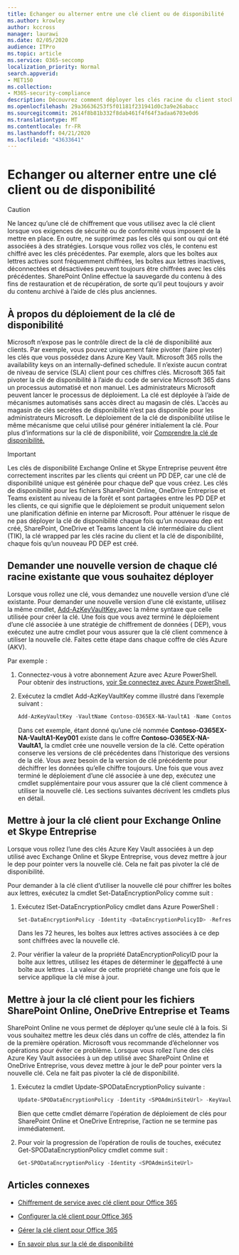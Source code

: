 ```yaml
---
title: Echanger ou alterner entre une clé client ou de disponibilité
ms.author: krowley
author: kccross
manager: laurawi
ms.date: 02/05/2020
audience: ITPro
ms.topic: article
ms.service: O365-seccomp
localization_priority: Normal
search.appverid:
- MET150
ms.collection:
- M365-security-compliance
description: Découvrez comment déployer les clés racine du client stockées dans Azure Key Vault qui sont utilisées avec la clé client. Les services incluent les fichiers Exchange Online, Skype Entreprise, SharePoint Online, OneDrive Entreprise et Teams.
ms.openlocfilehash: 29a36636253f5f01181f231941d0c3a9e26abacc
ms.sourcegitcommit: 2614f8b81b332f8dab461f4f64f3adaa6703e0d6
ms.translationtype: MT
ms.contentlocale: fr-FR
ms.lasthandoff: 04/21/2020
ms.locfileid: "43633641"
---
```

# <a name="roll-or-rotate-a-customer-key-or-an-availability-key"></a>Echanger ou alterner entre une clé client ou de disponibilité

> [!CAUTION]
> Ne lancez qu’une clé de chiffrement que vous utilisez avec la clé client lorsque vos exigences de sécurité ou de conformité vous imposent de la mettre en place. En outre, ne supprimez pas les clés qui sont ou qui ont été associées à des stratégies. Lorsque vous rollez vos clés, le contenu est chiffré avec les clés précédentes. Par exemple, alors que les boîtes aux lettres actives sont fréquemment chiffrées, les boîtes aux lettres inactives, déconnectées et désactivées peuvent toujours être chiffrées avec les clés précédentes. SharePoint Online effectue la sauvegarde du contenu à des fins de restauration et de récupération, de sorte qu’il peut toujours y avoir du contenu archivé à l’aide de clés plus anciennes.

## <a name="about-rolling-the-availability-key"></a>À propos du déploiement de la clé de disponibilité

Microsoft n’expose pas le contrôle direct de la clé de disponibilité aux clients. Par exemple, vous pouvez uniquement faire pivoter (faire pivoter) les clés que vous possédez dans Azure Key Vault. Microsoft 365 rolls the availability keys on an internally-defined schedule. Il n’existe aucun contrat de niveau de service (SLA) client pour ces chiffres clés. Microsoft 365 fait pivoter la clé de disponibilité à l’aide du code de service Microsoft 365 dans un processus automatisé et non manuel. Les administrateurs Microsoft peuvent lancer le processus de déploiement. La clé est déployée à l’aide de mécanismes automatisés sans accès direct au magasin de clés. L’accès au magasin de clés secrètes de disponibilité n’est pas disponible pour les administrateurs Microsoft. Le déploiement de la clé de disponibilité utilise le même mécanisme que celui utilisé pour générer initialement la clé. Pour plus d’informations sur la clé de disponibilité, voir [Comprendre la clé de disponibilité.](customer-key-availability-key-understand.md)

> [!IMPORTANT]
> Les clés de disponibilité Exchange Online et Skype Entreprise peuvent être correctement inscrites par les clients qui créent un PD DEP, car une clé de disponibilité unique est générée pour chaque deP que vous créez. Les clés de disponibilité pour les fichiers SharePoint Online, OneDrive Entreprise et Teams existent au niveau de la forêt et sont partagées entre les PD DEP et les clients, ce qui signifie que le déploiement se produit uniquement selon une planification définie en interne par Microsoft. Pour atténuer le risque de ne pas déployer la clé de disponibilité chaque fois qu’un nouveau dep est créé, SharePoint, OneDrive et Teams lancent la clé intermédiaire du client (TIK), la clé wrapped par les clés racine du client et la clé de disponibilité, chaque fois qu’un nouveau PD DEP est créé.

## <a name="request-a-new-version-of-each-existing-root-key-you-want-to-roll"></a>Demander une nouvelle version de chaque clé racine existante que vous souhaitez déployer

Lorsque vous rollez une clé, vous demandez une nouvelle version d’une clé existante. Pour demander une nouvelle version d’une clé existante, utilisez la même cmdlet, [Add-AzKeyVaultKey,](https://docs.microsoft.com/powershell/module/az.keyvault/add-azkeyvaultkey)avec la même syntaxe que celle utilisée pour créer la clé. Une fois que vous avez terminé le déploiement d’une clé associée à une stratégie de chiffrement de données ( DEP), vous exécutez une autre cmdlet pour vous assurer que la clé client commence à utiliser la nouvelle clé. Faites cette étape dans chaque coffre de clés Azure (AKV).

Par exemple :

1. Connectez-vous à votre abonnement Azure avec Azure PowerShell. Pour obtenir des instructions, [voir Se connectez avec Azure PowerShell.](https://docs.microsoft.com/powershell/azure/authenticate-azureps)

2. Exécutez la cmdlet Add-AzKeyVaultKey comme illustré dans l’exemple suivant :

   ```powershell
   Add-AzKeyVaultKey -VaultName Contoso-O365EX-NA-VaultA1 -Name Contoso-O365EX-NA-VaultA1-Key001 -Destination HSM -KeyOps @('wrapKey','unwrapKey') -NotBefore (Get-Date -Date "12/27/2016 12:01 AM")
   ```

   Dans cet exemple, étant donné qu’une clé nommée **Contoso-O365EX-NA-VaultA1-Key001** existe dans le coffre **Contoso-O365EX-NA-VaultA1,** la cmdlet crée une nouvelle version de la clé. Cette opération conserve les versions de clé précédentes dans l’historique des versions de la clé. Vous avez besoin de la version de clé précédente pour déchiffrer les données qu’elle chiffre toujours. Une fois que vous avez terminé le déploiement d’une clé associée à une dep, exécutez une cmdlet supplémentaire pour vous assurer que la clé client commence à utiliser la nouvelle clé. Les sections suivantes décrivent les cmdlets plus en détail.
  
## <a name="update-the-customer-key-for-exchange-online-and-skype-for-business"></a>Mettre à jour la clé client pour Exchange Online et Skype Entreprise

Lorsque vous rollez l’une des clés Azure Key Vault associées à un dep utilisé avec Exchange Online et Skype Entreprise, vous devez mettre à jour le dep pour pointer vers la nouvelle clé. Cela ne fait pas pivoter la clé de disponibilité.

Pour demander à la clé client d’utiliser la nouvelle clé pour chiffrer les boîtes aux lettres, exécutez la cmdlet Set-DataEncryptionPolicy comme suit :

1. Exécutez lSet-DataEncryptionPolicy cmdlet dans Azure PowerShell :
  
   ```powershell
   Set-DataEncryptionPolicy -Identity <DataEncryptionPolicyID> -Refresh
   ```

   Dans les 72 heures, les boîtes aux lettres actives associées à ce dep sont chiffrées avec la nouvelle clé.

2. Pour vérifier la valeur de la propriété DataEncryptionPolicyID pour la boîte aux lettres, utilisez les étapes de déterminer le [dep](customer-key-manage.md#determine-the-dep-assigned-to-a-mailbox)affecté à une boîte aux lettres . La valeur de cette propriété change une fois que le service applique la clé mise à jour.
  
## <a name="update-the-customer-key-for-sharepointonlineonedriveforbusinessandteamsfiles"></a>Mettre à jour la clé client pour les fichiers SharePoint Online, OneDrive Entreprise et Teams

SharePoint Online ne vous permet de déployer qu’une seule clé à la fois. Si vous souhaitez mettre les deux clés dans un coffre de clés, attendez la fin de la première opération. Microsoft vous recommande d’échelonner vos opérations pour éviter ce problème. Lorsque vous rollez l’une des clés Azure Key Vault associées à un dep utilisé avec SharePoint Online et OneDrive Entreprise, vous devez mettre à jour le deP pour pointer vers la nouvelle clé. Cela ne fait pas pivoter la clé de disponibilité.

1. Exécutez la cmdlet Update-SPODataEncryptionPolicy suivante :
  
   ```powershell
   Update-SPODataEncryptionPolicy -Identity <SPOAdminSiteUrl> -KeyVaultName <ReplacementKeyVaultName> -KeyName <ReplacementKeyName> -KeyVersion <ReplacementKeyVersion> -KeyType <Primary | Secondary>
   ```

   Bien que cette cmdlet démarre l’opération de déploiement de clés pour SharePoint Online et OneDrive Entreprise, l’action ne se termine pas immédiatement.

2. Pour voir la progression de l’opération de roulis de touches, exécutez Get-SPODataEncryptionPolicy cmdlet comme suit :

   ```powershell
   Get-SPODataEncryptionPolicy -Identity <SPOAdminSiteUrl>
   ```

## <a name="related-articles"></a>Articles connexes

- [Chiffrement de service avec clé client pour Office 365](customer-key-overview.md)

- [Configurer la clé client pour Office 365](customer-key-set-up.md)

- [Gérer la clé client pour Office 365](customer-key-manage.md)

- [En savoir plus sur la clé de disponibilité](customer-key-availability-key-understand.md)
